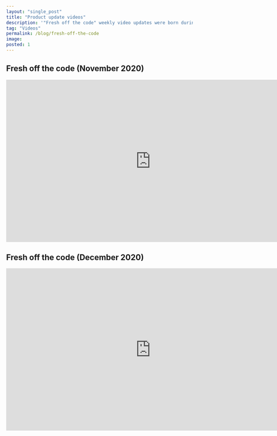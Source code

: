 ```yaml
---
layout: "single_post"
title: "Product update videos"
description: '"Fresh off the code" weekly video updates were born during the pandemic. We saw a need for company-wide updates on the progress of our product development. I was excited to exercise my unrealized potential as a YouTuber, even on a small scale within my company.'
tag: "Videos"
permalink: /blog/fresh-off-the-code
image: 
posted: 1
---
```





<h2> Fresh off the code (November 2020)</h2>
<div class="video-container"><iframe width="780" height="438.75" src="https://www.youtube.com/embed/DPvCCAq5C4s?si=zuHWGKmGlJ9BaaHr" title="YouTube video player" frameborder="0" allow="accelerometer; autoplay; clipboard-write; encrypted-media; gyroscope; picture-in-picture; web-share" referrerpolicy="strict-origin-when-cross-origin" allowfullscreen></iframe> </div>
<div class="m-space">
<h2> Fresh off the code (December 2020)</h2>
<div class="video-container last-step"><iframe width="780" height="438.75" src="https://www.youtube.com/embed/dwaitUy7DIU?si=-yUmHUYiJ2YKIMIZ" title="YouTube video player" frameborder="0" allow="accelerometer; autoplay; clipboard-write; encrypted-media; gyroscope; picture-in-picture; web-share" referrerpolicy="strict-origin-when-cross-origin" allowfullscreen></iframe></div>
</div>